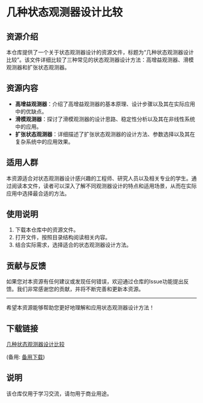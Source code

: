 # 几种状态观测器设计比较

## 资源介绍

本仓库提供了一个关于状态观测器设计的资源文件，标题为“几种状态观测器设计比较”。该文件详细比较了三种常见的状态观测器设计方法：高增益观测器、滑模观测器和扩张状态观测器。

## 资源内容

- **高增益观测器**：介绍了高增益观测器的基本原理、设计步骤以及其在实际应用中的优缺点。
- **滑模观测器**：探讨了滑模观测器的设计思路、稳定性分析以及其在非线性系统中的应用。
- **扩张状态观测器**：详细描述了扩张状态观测器的设计方法、参数选择以及其在复杂系统中的应用效果。

## 适用人群

本资源适合对状态观测器设计感兴趣的工程师、研究人员以及相关专业的学生。通过阅读本文件，读者可以深入了解不同观测器设计的特点和适用场景，从而在实际应用中选择最合适的方法。

## 使用说明

1. 下载本仓库中的资源文件。
2. 打开文件，按照目录结构阅读相关内容。
3. 结合实际需求，选择适合的状态观测器设计方法。

## 贡献与反馈

如果您对本资源有任何建议或发现任何错误，欢迎通过仓库的Issue功能提出反馈。我们非常感谢您的贡献，并将不断完善和更新本资源。

---

希望本资源能够帮助您更好地理解和应用状态观测器设计方法！

## 下载链接
[几种状态观测器设计比较](https://pan.quark.cn/s/080f423104f6) 

(备用: [备用下载](https://pan.baidu.com/s/1uqCgxWVDu2KvHDmzw7uGbw?pwd=1234))

## 说明

该仓库仅用于学习交流，请勿用于商业用途。
